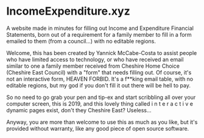 # IncomeExpenditure.xyz
A website made in minutes for filling out Income and Expenditure Financial Statements, born out of a requirement for a family member to fill in a form emailed to them (from a council...) with no editable regions.

Welcome, this has been created by Yannick McCabe-Costa to assist people who have limited access to technology, or who have received an email similar to one a family member received from Cheshire Home Choice (Cheshire East Council) with a "form" that needs filling out. Of course, it's not an interactive form, HEAVEN FORBID. It's a f**king email table, with no editable regions, but my god if you don't fill it out there will be hell to pay.

So no need to go grab your pen and tip-ex and start scribbling all over your computer screen, this is 2019, and this lovely thing called i n t e r a c t i v e dynamic pages exist, don't they Cheshire East? Useless...

Anyway, you are more than welcome to use this as much as you like, but it's provided without warranty, like any good piece of open source software.

